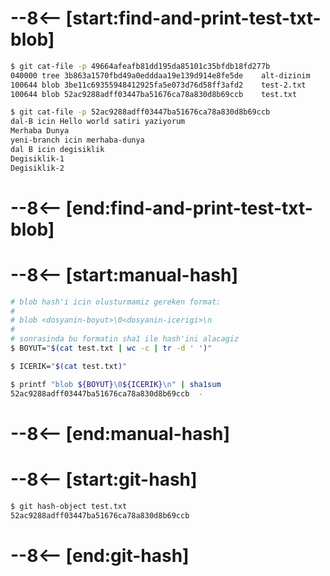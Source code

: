# --8<-- [start:find-and-print-test-txt-blob]
```bash 
$ git cat-file -p 49664afeafb81dd195da85101c35bfdb18fd277b
040000 tree 3b863a1570fbd49a0edddaa19e139d914e8fe5de	alt-dizinim
100644 blob 3be11c69355948412925fa5e073d76d58ff3afd2	test-2.txt
100644 blob 52ac9288adff03447ba51676ca78a830d8b69ccb	test.txt
```
```bash
$ git cat-file -p 52ac9288adff03447ba51676ca78a830d8b69ccb
dal-B icin Hello world satiri yaziyorum
Merhaba Dunya
yeni-branch icin merhaba-dunya
dal B icin degisiklik
Degisiklik-1
Degisiklik-2

```
# --8<-- [end:find-and-print-test-txt-blob]
# --8<-- [start:manual-hash]
```bash 
# blob hash'i icin olusturmamiz gereken format:
#
# blob <dosyanin-boyut>\0<dosyanin-icerigi>\n
#
# sonrasinda bu formatin sha1 ile hash'ini alacagiz
$ BOYUT="$(cat test.txt | wc -c | tr -d ' ')"

$ ICERIK="$(cat test.txt)"

$ printf "blob ${BOYUT}\0${ICERIK}\n" | sha1sum
52ac9288adff03447ba51676ca78a830d8b69ccb  -

```
# --8<-- [end:manual-hash]
# --8<-- [start:git-hash]
```bash 
$ git hash-object test.txt
52ac9288adff03447ba51676ca78a830d8b69ccb

```
# --8<-- [end:git-hash]
